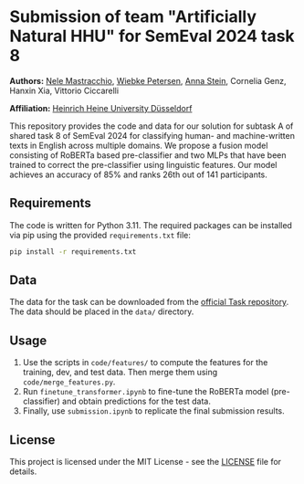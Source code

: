 # Submission of team "Artificially Natural HHU" for SemEval 2024 task 8
**Authors:** [Nele Mastracchio](https://slam.phil.hhu.de/authors/nele), [Wiebke Petersen](https://user.phil.hhu.de/~petersen/), [Anna Stein](https://ansost.com), Cornelia Genz, Hanxin Xia, Vittorio Ciccarelli

**Affiliation:** [Heinrich Heine University Düsseldorf](https://www.hhu.de/)


This repository provides the code and data for our solution for subtask A of shared task 8 of SemEval 2024 for classifying human- and machine-written texts in English across multiple domains. We propose a fusion model consisting of RoBERTa based pre-classifier and two MLPs that have been trained to correct the pre-classifier using linguistic features. Our model achieves an accuracy of 85\% and ranks 26th out of 141 participants. 

## Requirements
The code is written for Python 3.11. The required packages can be installed via pip using the provided `requirements.txt` file:
```bash
pip install -r requirements.txt
```

## Data
The data for the task can be downloaded from the [official Task repository](https://github.com/mbzuai-nlp/SemEval2024-task8). The data should be placed in the `data/` directory.

## Usage
1. Use the scripts in `code/features/` to compute the features for the training, dev, and test data. Then merge them using `code/merge_features.py`.
2. Run `finetune_transformer.ipynb` to fine-tune the RoBERTa model (pre-classifier) and obtain predictions for the test data. 
3. Finally, use `submission.ipynb` to replicate the final submission results. 

## License
This project is licensed under the MIT License - see the [LICENSE](LICENSE) file for details.
